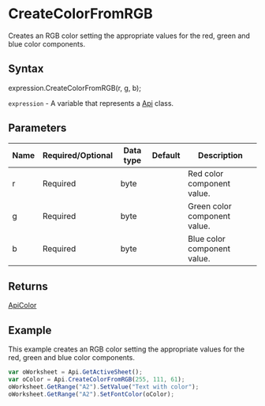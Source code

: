 # CreateColorFromRGB

Creates an RGB color setting the appropriate values for the red, green and blue color components.

## Syntax

expression.CreateColorFromRGB(r, g, b);

`expression` - A variable that represents a [Api](../Api.md) class.

## Parameters

| **Name** | **Required/Optional** | **Data type** | **Default** | **Description** |
| ------------- | ------------- | ------------- | ------------- | ------------- |
| r | Required | byte |  | Red color component value. |
| g | Required | byte |  | Green color component value. |
| b | Required | byte |  | Blue color component value. |

## Returns

[ApiColor](../../ApiColor/ApiColor.md)

## Example

This example creates an RGB color setting the appropriate values for the red, green and blue color components.

```javascript
var oWorksheet = Api.GetActiveSheet();
var oColor = Api.CreateColorFromRGB(255, 111, 61);
oWorksheet.GetRange("A2").SetValue("Text with color");
oWorksheet.GetRange("A2").SetFontColor(oColor);
```
